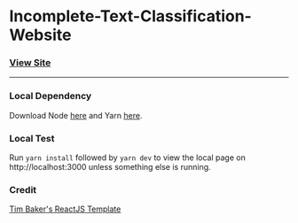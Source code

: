 # Incomplete-Text-Classification-Website

### [View Site](https://template-mq75-luning-yang.vercel.app/)

---
### Local Dependency

Download Node [here](https://nodejs.org/en/download/) and Yarn [here](https://yarnpkg.com/getting-started/install).

### Local Test

Run `yarn install` followed by `yarn dev` to view the local page on http://localhost:3000 unless something else is running.

### Credit

[Tim Baker's ReactJS Template](https://github.com/tbakerx/react-resume-template)
